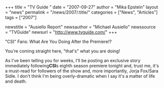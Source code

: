 +++
title = "TV Guide "
date = "2007-09-27"
author = "Mika Epstein"
layout = "news"
permalink = "/news/2007/:title/"
categories = ["News", "Articles"]
tags = ["2007"]

newstitle = "Ausiello Report"
newsauthor = "Michael Ausiello"
newssource = "TVGuide"
newsurl = "http://www.tvguide.com/"
+++

"CSI" Fans: What Are You Doing After the Premiere!?

You're coming straight here, "that's" what you are doing! 

As I've been telling you for weeks, I'll be posting an exclusive story immediately following**CSI**s eighth season premiere tonight and, trust me, it's a must-read for followers of the show and, more importantly, Jorja Fox/Sara Sidle. I don't think I'm being overly-dramatic when I say it's a matter of life and death.